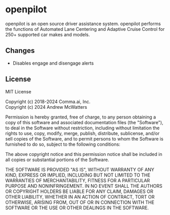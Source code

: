 # openpilot
openpilot is an open source driver assistance system. openpilot performs the
functions of Automated Lane Centering and Adaptive Cruise Control for 250+
supported car makes and models.

## Changes
 - Disables engage and disengage alerts

## License
MIT License

Copyright (c) 2018-2024 Comma.ai, Inc.  
Copyright (c) 2024 Andrew McWatters

Permission is hereby granted, free of charge, to any person obtaining a copy
of this software and associated documentation files (the "Software"), to deal
in the Software without restriction, including without limitation the rights
to use, copy, modify, merge, publish, distribute, sublicense, and/or sell
copies of the Software, and to permit persons to whom the Software is
furnished to do so, subject to the following conditions:

The above copyright notice and this permission notice shall be included in all
copies or substantial portions of the Software.

THE SOFTWARE IS PROVIDED "AS IS", WITHOUT WARRANTY OF ANY KIND, EXPRESS OR
IMPLIED, INCLUDING BUT NOT LIMITED TO THE WARRANTIES OF MERCHANTABILITY,
FITNESS FOR A PARTICULAR PURPOSE AND NONINFRINGEMENT. IN NO EVENT SHALL THE
AUTHORS OR COPYRIGHT HOLDERS BE LIABLE FOR ANY CLAIM, DAMAGES OR OTHER
LIABILITY, WHETHER IN AN ACTION OF CONTRACT, TORT OR OTHERWISE, ARISING FROM,
OUT OF OR IN CONNECTION WITH THE SOFTWARE OR THE USE OR OTHER DEALINGS IN THE
SOFTWARE.
